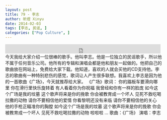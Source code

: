 ```yaml
---
layout: post
title: 79 - 李志
author: 昕煜 Xinyu
date: 2014-02-03
tags: [李志, 民谣, ]
categories: ["Pop Culture", ]
---
```


<iframe src="https://archive.org/embed/slowchinese_201909/Slow_Chinese_079.mp3" width="500" height="30" frameborder="0" webkitallowfullscreen="true" mozallowfullscreen="true" allowfullscreen></iframe>
今天我给大家介绍一位很棒的歌手。他叫李志。他是一位独立的民谣歌手，所以他不属于任何音乐公司。他所有的专辑和演唱会都是他和朋友一起做的。他把自己的歌曲放在网站上，免费给大家下载。他知道，喜欢的人就会买他的CD支持他。李志的歌曲有一种特别悲伤的感觉，歌词让人产生很多联想。我喜欢上李志是因为他的一首歌曲《广场》，今天就推荐给大家。
《广场》歌词：
你的蹋板车要滑向哪里
你在滑行里快乐旋转着
有人看着你为你祝福
我曾经和你有一样的脸庞
如今这个广场是我的坟墓
这个歌声将来是你的挽歌
你会被教育成一个坏人
见死不救吃喝拉撒的动物
请你不要相信他的爱情
你看黎明还没有来临
请你不要相信他的关心
他的手枪正瞄准你的胸膛
如今这个广场是我的坟墓
这个歌声将来是你的挽歌
你会被教育成一个坏人
见死不救吃喝拉撒的动物
啦啦啦 …
歌曲：《广场》
演唱：李志
 
